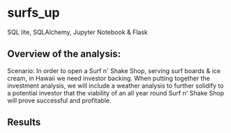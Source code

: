 # surfs_up
SQL lite, SQLAlchemy, Jupyter Notebook & Flask

## Overview of the analysis:
Scenario:
In order to open a Surf n' Shake Shop, serving surf boards & ice cream, in Hawaii we need investor backing. When putting together the investment analysis, we will include a weather analysis to further solidify to a potential investor that the viability of an all year round Surf n' Shake Shop will prove successful and profitable.

## Results

